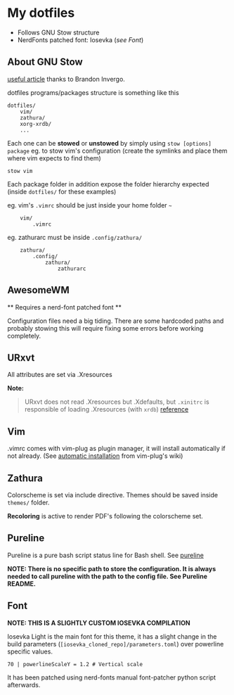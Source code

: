 # My dotfiles

* Follows GNU Stow structure
* NerdFonts patched font: Iosevka (_see Font_)

## About GNU Stow
[useful article](brandon.invergo.net/news/2012-05-26-using-gnu-stow-to-manage-your-dotfiles.html) thanks to Brandon Invergo.

dotfiles programs/packages structure is something like this
```
dotfiles/
    vim/
    zathura/
    xorg-xrdb/
    ...
```

Each one can be __stowed__ or __unstowed__ by simply using `stow [options] package`
eg. to stow vim's configuration (create the symlinks and place them where vim expects to find them)
```
stow vim
```

Each package folder in addition expose the folder hierarchy expected
(inside `dotfiles/` for these examples)

eg. vim's `.vimrc` should be just inside your home folder `~`
```
    vim/
        .vimrc
```
eg. zathurarc must be inside `.config/zathura/`
```
    zathura/
        .config/
            zathura/
                zathurarc
```

## AwesomeWM

** Requires a nerd-font patched font **

Configuration files need a big tiding. There are some hardcoded paths and
probably stowing this will require fixing some errors before working
completely.

## URxvt
All attributes are set via .Xresources


**Note:**


> URxvt does not read .Xresources but .Xdefaults, but `.xinitrc` is responsible of loading .Xresources (with `xrdb`)
[reference](https://bbs.archlinux.org/viewtopic.php?pid=1630563#p1630563)

## Vim
.vimrc comes with vim-plug as plugin manager, it will install automatically if not already. (See [automatic installation](https://github.com/junegunn/vim-plug/wiki/tips#automatic-installation) from vim-plug's wiki)

## Zathura
Colorscheme is set via include directive. Themes should be saved inside
`themes/` folder.

**Recoloring** is active to render PDF's following the colorscheme set.

## Pureline
Pureline is a pure bash script status line for Bash shell. See [pureline](https://github.com/chris-marsh/pureline)

**NOTE: There is no specific path to store the configuration. It is always
needed to call pureline with the path to the config file. See Pureline
README.**

## Font
**NOTE: THIS IS A SLIGHTLY CUSTOM IOSEVKA COMPILATION**

Iosevka Light is the main font for this theme, it has a slight change in the build parameters
(`[iosevka_cloned_repo]/parameters.toml`) over powerline specific values.

```
70 | powerlineScaleY = 1.2 # Vertical scale
```

It has been patched using nerd-fonts manual font-patcher python script
afterwards.

